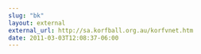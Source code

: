 ```yaml
---
slug: "bk"
layout: external
external_url: http://sa.korfball.org.au/korfvnet.htm
date: 2011-03-03T12:08:37-06:00
---
```


